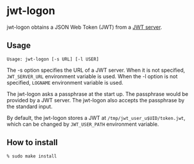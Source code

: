 # jwt-logon

jwt-logon obtains a JSON Web Token (JWT) from a [JWT server](https://github.com/oss-tsukuba/jwt-server.git).

## Usage
```
Usage: jwt-logon [-s URL] [-l USER]
```
The -s option specifies the URL of a JWT server.  When it is not specified, `JWT_SERVER_URL` environment variable is used.  When the -l option is not specified, `LOGNAME` environment variable is used.

The jwt-logon asks a passphrase at the start up.  The passphrase would
be provided by a JWT server.  The jwt-logon also accepts the passphrase by the standard input.

By default, the jwt-logon stores a JWT at `/tmp/jwt_user_u$UID/token.jwt`, which can be changed by `JWT_USER_PATH` environment variable.

## How to install

```
% sudo make install
```
